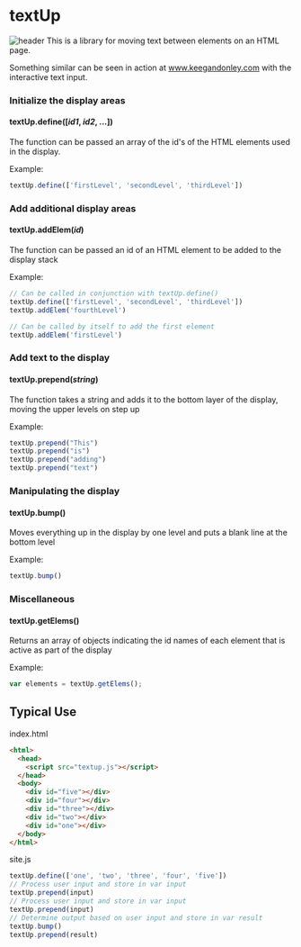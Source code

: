 # textUp
![header](https://raw.githubusercontent.com/keegandonley/textUp/master/TextUp.png?token=AMHMkw0_enl62L9qc48OEqWRFiBPMSr9ks5YDwsjwA%3D%3D)
This is a library for moving text between elements on an HTML page. 

Something similar can be seen in action at www.keegandonley.com with the interactive text input.

### Initialize the display areas
#### textUp.define([*id1*, *id2*, ...])
The function can be passed an array of the id's of the HTML elements used in the display.

Example:
```javascript
textUp.define(['firstLevel', 'secondLevel', 'thirdLevel'])
```

### Add additional display areas
#### textUp.addElem(*id*)
The function can be passed an id of an HTML element to be added to the display stack

Example:
```javascript
// Can be called in conjunction with textUp.define()
textUp.define(['firstLevel', 'secondLevel', 'thirdLevel'])
textUp.addElem('fourthLevel')

// Can be called by itself to add the first element
textUp.addElem('firstLevel')
```

### Add text to the display
#### textUp.prepend(*string*)
The function takes a string and adds it to the bottom layer of the display, moving the upper levels on step up

Example:
```javascript
textUp.prepend("This")
textUp.prepend("is")
textUp.prepend("adding")
textUp.prepend("text")
```

### Manipulating the display
#### textUp.bump()
Moves everything up in the display by one level and puts a blank line at the bottom level

Example:
```javascript
textUp.bump()
```

### Miscellaneous
#### textUp.getElems()
Returns an array of objects indicating the id names of each element that is active as part of the display

Example:
```javascript
var elements = textUp.getElems();
```

## Typical Use

index.html
```html
<html>
  <head>
    <script src="textup.js"></script>
  </head>
  <body>
    <div id="five"></div>
    <div id="four"></div>
    <div id="three"></div>
    <div id="two"></div>
    <div id="one"></div>
  </body>
</html>
```
site.js
```javascript
textUp.define(['one', 'two', 'three', 'four', 'five'])
// Process user input and store in var input
textUp.prepend(input)
// Process user input and store in var input
textUp.prepend(input)
// Determine output based on user input and store in var result
textUp.bump()
textUp.prepend(result)
```
